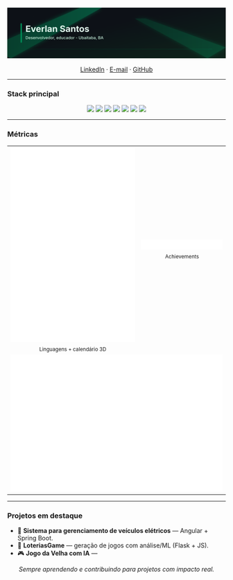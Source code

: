 <p align="center">
  <img src="./everlan-hero-ifba.svg" alt="Everlan Santos — Dev & Educator banner" />
</p>

<p align="center">
  <a href="https://www.linkedin.com/in/everlandev">LinkedIn</a> ·
  <a href="mailto:santoseverlan29@gmail.com">E-mail</a> ·
  <a href="https://github.com/snugbX">GitHub</a>
</p>

---

### Stack principal
<p align="center">
  <img src="https://img.shields.io/badge/JavaScript-000?logo=javascript&logoColor=F7DF1E&labelColor=0D1117&style=flat-square"/>
  <img src="https://img.shields.io/badge/TypeScript-0D1117?logo=typescript&logoColor=fff&labelColor=0D1117&color=006B3F&style=flat-square"/>
  <img src="https://img.shields.io/badge/React%20Native-0D1117?logo=react&logoColor=61DAFB&labelColor=0D1117&color=00A86B&style=flat-square"/>
  <img src="https://img.shields.io/badge/Angular-0D1117?logo=angular&logoColor=fff&labelColor=0D1117&color=006B3F&style=flat-square"/>
  <img src="https://img.shields.io/badge/Python-0D1117?logo=python&logoColor=fff&labelColor=0D1117&color=00A86B&style=flat-square"/>
  <img src="https://img.shields.io/badge/Spring%20Boot-0D1117?logo=springboot&logoColor=fff&labelColor=0D1117&color=006B3F&style=flat-square"/>
  <img src="https://img.shields.io/badge/Flask-0D1117?logo=flask&logoColor=fff&labelColor=0D1117&color=9CA3AF&style=flat-square"/>
</p>

---

### Métricas
<table align="center" width="100%">
  <tr>
    <td align="center" width="60%">
      <img src="./github-metrics.svg?v=3" alt="Metrics main" />
      <br/><sub>Linguagens + calendário 3D</sub>
    </td>
    <td align="center" width="40%">
      <img src="./github-metrics-achievements.svg?v=3" alt="Achievements" />
      <br/><sub>Achievements</sub>
    </td>
  </tr>
  <tr>
    <td colspan="2" align="center">
      <img src="./github-metrics-3d.svg?v=3" alt="3D contributions banner" />
    </td>
  </tr>
</table>

---

### Projetos em destaque
- 🚗 **Sistema para gerenciamento de veículos elétricos** — Angular + Spring Boot.  
- 🎲 **LoteriasGame** — geração de jogos com análise/ML (Flask + JS).  
- 🎮 **Jogo da Velha com IA** — 

<p align="center"><i>Sempre aprendendo e contribuindo para projetos com impacto real.</i></p>
